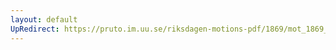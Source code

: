 ```yaml
---
layout: default
UpRedirect: https://pruto.im.uu.se/riksdagen-motions-pdf/1869/mot_1869__ak__102/mot_1869__ak__102-001.pdf
---
```

